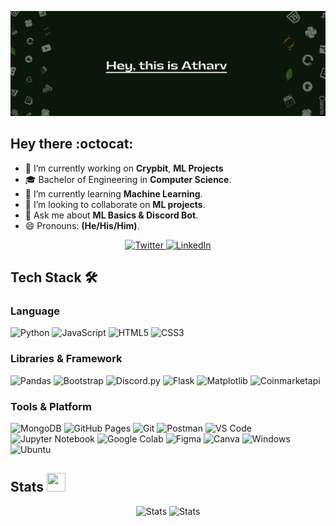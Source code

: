 <!--
**Atharv-777/Atharv-777** is a ✨ _special_ ✨ repository because its `README.md` (this file) appears on your GitHub profile.

Here are some ideas to get you started:
- 🤔 I’m looking for help with ...
- 📫 How to reach me: atharvbidwe11@gmail.com
- ⚡ Fun fact: ...-->
<!--  > 🌱 I’m currently learning Machine Learning<br>
 > 👯 I’m looking to collaborate on ML projects<br>
 > 💬 Ask me about Python<br>
 > 😄 Pronouns: (He/His/Him)

 <img align="right" top="0" alt="LinkedIn" src="icons/octocat.gif"/> -->
<!--<img align="right" top="0" alt="git" src="icons/octocat.gif">-->

![Github Banner](Banner.png)

## Hey there :octocat:

- 🔭 I’m currently working on **Crypbit**, **ML Projects**
- 🎓 Bachelor of Engineering in **Computer Science**.
- 🌱 I’m currently learning **Machine Learning**.
- 👯 I’m looking to collaborate on **ML projects**.
- 💬 Ask me about **ML Basics & Discord Bot**.
- 😄 Pronouns: **(He/His/Him)**.

<p align = "center">
  <a href="https://twitter.com/AtharvBidwe"><img alt="Twitter" src="https://img.shields.io/badge/Twitter-1DA1F2?style=for-the-badge&logo=twitter&logoColor=white"/> </a>
<a href="https://www.linkedin.com/in/atharv-bidwe-2996631aa/"> <img alt="LinkedIn" src="https://img.shields.io/badge/LinkedIn-0077B5?style=for-the-badge&logo=linkedin&logoColor=white"/></a>
</p>
  
## Tech Stack 🛠️

### Language
![Python](https://img.shields.io/badge/Python-FFD43B?style=for-the-badge&logo=python&logoColor=306998)
![JavaScript](https://img.shields.io/badge/JavaScript-323330?style=for-the-badge&logo=javascript&logoColor=F7DF1E)
![HTML5](https://img.shields.io/badge/HTML5-E34F26?style=for-the-badge&logo=html5&logoColor=white)
![CSS3](https://img.shields.io/badge/CSS3-1572B6?style=for-the-badge&logo=css3&logoColor=white)

### Libraries & Framework
![Pandas](https://img.shields.io/badge/Pandas-20232A?style=for-the-badge&logo=pandas&logoColor=61DAFB)
![Bootstrap](https://img.shields.io/badge/Bootstrap-563D7C?style=for-the-badge&logo=bootstrap&logoColor=white)
![Discord.py](https://img.shields.io/badge/Discord.py-4158a6?style=for-the-badge&logo=discord.py&logoColor=4158a6)
![Flask](https://img.shields.io/badge/Flask-000000?style=for-the-badge&logo=flask&logoColor=ffffff)
![Matplotlib](https://img.shields.io/badge/Matplotlib-162e27?style=for-the-badge&logo=matplotlib&logoColor=ffffff)
![Coinmarketapi](https://img.shields.io/badge/coinmarketcapapi-000000?style=for-the-badge&logo=coinmarketcapapi&logoColor=ffffff)

### Tools & Platform
![MongoDB](https://img.shields.io/badge/MongoDB-156e1b?style=for-the-badge&logo=mongodb&logoColor=062408)
![GitHub Pages](https://img.shields.io/badge/GitHub_Pages-100000?style=for-the-badge&logo=github&logoColor=white)
![Git](https://img.shields.io/badge/Git-F05032?style=for-the-badge&logo=git&logoColor=white)
![Postman](https://img.shields.io/badge/Postman-FF6C37?style=for-the-badge&logo=Postman&logoColor=white)
![VS Code](https://img.shields.io/badge/Visual_Studio_Code-0078D4?style=for-the-badge&logo=visual%20studio%20code&logoColor=white)
![Jupyter Notebook](https://img.shields.io/badge/juypyter-ffffff?style=for-the-badge&logo=jupyter&logoColor=e63f02)
![Google Colab](https://img.shields.io/badge/Colab-F9AB00?style=for-the-badge&logo=googlecolab&color=525252)
![Figma](https://img.shields.io/badge/Figma-F24E1E?style=for-the-badge&logo=figma&logoColor=white)
![Canva](https://img.shields.io/badge/Canva-%2300C4CC.svg?&style=for-the-badge&logo=Canva&logoColor=white)
![Windows](https://img.shields.io/badge/windows-000000?style=for-the-badge&logo=windows&logoColor=3292c9)
![Ubuntu](https://img.shields.io/badge/ubuntu-ffffff?style=for-the-badge&logo=ubuntu&logoColor=e63f02)


## Stats <img src="https://media.giphy.com/media/iY8CRBdQXODJSCERIr/giphy.gif" width="30px" height="30px">
<p align="center">
    <img alt="Stats" src="https://github-readme-stats.vercel.app/api?username=Atharv-777&show_icons=true&hide_border=true&theme=vue&bg_color=000000" />
    <img alt="Stats" src="https://github-readme-streak-stats.herokuapp.com/?user=Atharv-777&theme=vue&background=000000"/>
      
</p>


